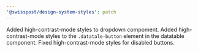 ```yaml
---
'@swisspost/design-system-styles': patch
---
```


Added high-contrast-mode styles to dropdown compoment.
Added high-contrast-mode styles to the `.datatale-button` element in the datatable component.
Fixed high-contrast-mode styles for disabled buttons.
